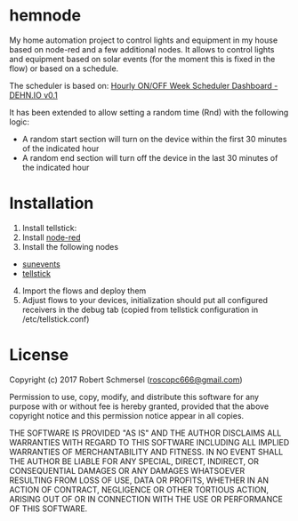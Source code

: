 # hemnode
My home automation project to control lights and equipment in my house based
on node-red and a few additional nodes. It allows to control lights and 
equipment based on solar events (for the moment this is fixed in the flow) or
based on a schedule.

The scheduler is based on: [Hourly ON/OFF Week Scheduler Dashboard - DEHN.IO v0.1](https://gist.github.com/3b031629c8450d2098dd3183ccf84be4)

It has been extended to allow setting a random time (Rnd) with the following 
logic:
* A random start section will turn on the device within the first 30 minutes
of the indicated hour
* A random end section will turn off the device in the last 30 minutes of 
the indicated hour

# Installation

1. Install tellstick: 
2. Install [node-red](https://nodered.org/docs/getting-started/)
3. Install the following nodes
  * [sunevents](https://github.com/freakent/node-red-contrib-sunevents)
  * [tellstick](https://github.com/emiloberg/node-red-contrib-tellstick)
4. Import the flows and deploy them
5. Adjust flows to your devices, initialization should put all configured 
receivers in the debug tab (copied from tellstick configuration in /etc/tellstick.conf)
  
# License

Copyright (c) 2017 Robert Schmersel (roscopc666@gmail.com)

Permission to use, copy, modify, and distribute this software for any
purpose with or without fee is hereby granted, provided that the above
copyright notice and this permission notice appear in all copies.

THE SOFTWARE IS PROVIDED "AS IS" AND THE AUTHOR DISCLAIMS ALL WARRANTIES
WITH REGARD TO THIS SOFTWARE INCLUDING ALL IMPLIED WARRANTIES OF
MERCHANTABILITY AND FITNESS. IN NO EVENT SHALL THE AUTHOR BE LIABLE FOR
ANY SPECIAL, DIRECT, INDIRECT, OR CONSEQUENTIAL DAMAGES OR ANY DAMAGES
WHATSOEVER RESULTING FROM LOSS OF USE, DATA OR PROFITS, WHETHER IN AN
ACTION OF CONTRACT, NEGLIGENCE OR OTHER TORTIOUS ACTION, ARISING OUT OF
OR IN CONNECTION WITH THE USE OR PERFORMANCE OF THIS SOFTWARE.


